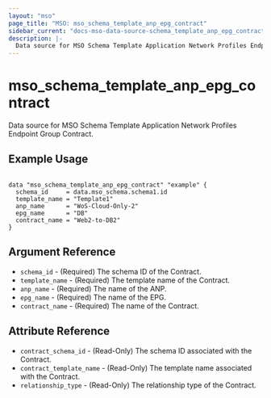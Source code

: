 ```yaml
---
layout: "mso"
page_title: "MSO: mso_schema_template_anp_epg_contract"
sidebar_current: "docs-mso-data-source-schema_template_anp_epg_contract"
description: |-
  Data source for MSO Schema Template Application Network Profiles Endpoint Group Contract.
---
```


# mso_schema_template_anp_epg_contract #

Data source for MSO Schema Template Application Network Profiles Endpoint Group Contract.

## Example Usage ##

```hcl

data "mso_schema_template_anp_epg_contract" "example" {
  schema_id     = data.mso_schema.schema1.id
  template_name = "Template1"
  anp_name      = "WoS-Cloud-Only-2"
  epg_name      = "DB"
  contract_name = "Web2-to-DB2"
}

```

## Argument Reference ##

* `schema_id` - (Required) The schema ID of the Contract.
* `template_name` - (Required) The template name of the Contract.
* `anp_name` - (Required) The name of the ANP.
* `epg_name` - (Required) The name of the EPG.
* `contract_name` - (Required) The name of the Contract.

## Attribute Reference ##
* `contract_schema_id` - (Read-Only) The schema ID associated with the Contract.
* `contract_template_name` - (Read-Only) The template name associated with the Contract.
* `relationship_type` - (Read-Only) The relationship type of the Contract.
